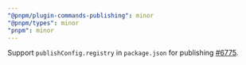 ```yaml
---
"@pnpm/plugin-commands-publishing": minor
"@pnpm/types": minor
"pnpm": minor
---
```


Support `publishConfig.registry` in `package.json` for publishing [#6775](https://github.com/pnpm/pnpm/issues/6775).
